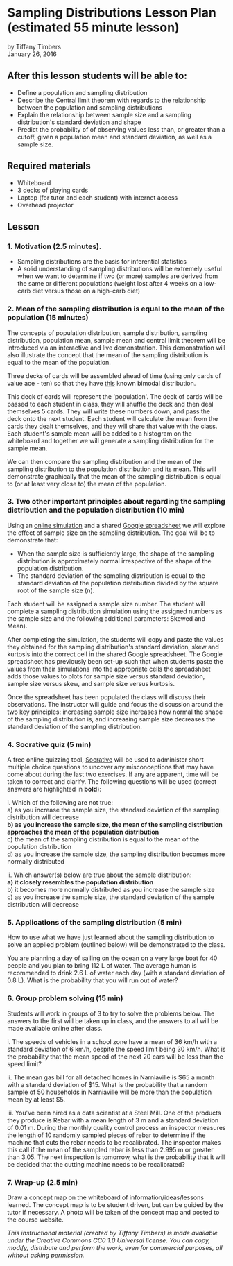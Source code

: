 # Sampling Distributions Lesson Plan (estimated 55 minute lesson)
by Tiffany Timbers </br>
January 26, 2016 </br>

## After this lesson students will be able to:
* Define a population and sampling distribution
* Describe the Central limit theorem with regards to the relationship between the population and sampling distributions
* Explain the relationship between sample size and a sampling distribution's standard deviation and shape
* Predict the probability of of observing values less than, or greater than a cutoff, given a population mean and standard deviation, as well as a sample size.

## Required materials

* Whiteboard
* 3 decks of playing cards
* Laptop (for tutor and each student) with internet access
* Overhead projector

## Lesson

### 1. Motivation (2.5 minutes). 
* Sampling distributions are the basis for inferential statistics
* A solid understanding of sampling distributions will be extremely useful when we want to determine if two (or more) samples are derived from the same or different populations (weight lost after 4 weeks on a low-carb diet versus those on a high-carb diet)

### 2. Mean of the sampling distribution is equal to the mean of the population (15 minutes)

The concepts of population distribution, sample distribution, sampling distribution, 
population mean, sample mean and central limit theorem will be introduced via an 
interactive and live demonstration. This demonstration will also illustrate the concept
that the mean of the sampling distribution is equal to the mean of the population.

Three decks of cards will be assembled ahead of time (using only cards of value ace - ten)
so that they have [this](https://github.com/ttimbers/Sampling_Distributions_Lesson/blob/master/card_population_distribution.pdf) 
known bimodal distribution.

This deck of cards will represent the 'population'. The deck of cards will be passed to 
each student in class, they will shuffle the deck and then deal themselves 5 cards. They
will write these numbers down, and pass the deck onto the next student. Each student will
calculate the mean from the cards they dealt themselves, and they will share that value 
with the class. Each student's sample mean will be added to a histogram on the whiteboard
and together we will generate a sampling distribution for the sample mean. 

We can then compare the sampling distribution and the mean of the sampling distribution to
the population distribution and its mean. This will demonstrate graphically that the mean 
of the sampling distribution is equal to (or at least very close to) the mean of the 
population.

### 3. Two other important principles about regarding the sampling distribution and the population distribution (10 min)

Using an [online simulation](http://onlinestatbook.com/stat_sim/sampling_dist/) and a 
shared [Google spreadsheet](https://docs.google.com/spreadsheets/d/1MuDUEfBvjma_jqw3I4IhEP4nXnJAe0uAIPuKxBQeELs/edit?usp=sharing) 
we will explore the effect of sample size on the sampling distribution. The goal will be 
to demonstrate that:
* When the sample size is sufficiently large, the shape of the sampling distribution is approximately normal irrespective of the shape of the population distribution.
* The standard deviation of the sampling distribution is equal to the standard deviation of the population distribution divided by the square root of the sample size (n).

Each student will be assigned a sample size number. The student will complete a sampling 
distribution simulation using the assigned numbers as the sample size and the following 
additional parameters: Skewed and Mean). 

After completing the simulation, the students will copy and paste the values they obtained 
for the sampling distribution's standard deviation, skew and kurtosis into the correct 
cell in the shared Google spreadsheet. The Google spreadsheet has previously been set-up 
such that when students paste the values from their simulations into the appropriate cells 
the spreadsheet adds those values to plots for sample size versus standard deviation,
sample size versus skew, and sample size versus kurtosis. 

Once the spreadsheet has been populated the class will discuss their observations. The 
instructor will guide and focus the discussion around the two key principles: increasing 
sample size increases how normal the shape of the sampling distribution is, and increasing 
sample size decreases the standard deviation of the sampling distribution.

### 4. Socrative quiz (5 min)

A free online quizzing tool, [Socrative](http://www.socrative.com/) will be used to 
administer short multiple choice questions to uncover any misconceptions that may have 
come about during the last two exercises. If any are apparent, time will be taken to 
correct and clarify. The following questions will be used (correct answers are highlighted 
in **bold**):

i. Which of the following are not true: </br>
a) as you increase the sample size, the standard deviation of the sampling distribution will decrease </br>
**b) as you increase the sample size, the mean of the sampling distribution approaches the mean of the population distribution** </br>
c) the mean of the sampling distribution is equal to the mean of the population distribution </br>
d) as you increase the sample size, the sampling distribution becomes more normally distributed </br>

ii. Which answer(s) below are true about the sample distribution: </br>
**a) it closely resembles the population distribution** </br>
b) it becomes more normally distributed as you increase the sample size </br>
c) as you increase the sample size, the standard deviation of the sample distribution will decrease </br>

### 5. Applications of the sampling distribution (5 min)

How to use what we have just learned about the sampling distribution to solve an applied
problem (outlined below) will be demonstrated to the class. 

You are planning a day of sailing on the ocean on a very large boat for 40 people and you 
plan to bring 112 L of water. The average human is recommended to drink 2.6 L of water 
each day (with a standard deviation of 0.8 L). What is the probability that you will run 
out of water?

### 6. Group problem solving (15 min)

Students will work in groups of 3 to try to solve the problems below. The answers to the
first will be taken up in class, and the answers to all will be made available online 
after class.

i. The speeds of vehicles in a school zone have a mean of 36 km/h with a standard 
deviation of 6 km/h, despite the speed limit being 30 km/h. What is the probability that 
the mean speed of the next 20 cars will be less than the speed limit?

ii. The mean gas bill for all detached homes in Narniaville is $65 a month with a standard 
deviation of $15. What is the probability that a random sample of 50 households in 
Narniaville will be more than the population mean by at least $5.

iii. You've been hired as a data scientist at a Steel Mill. One of the products they 
produce is Rebar with a mean length of 3 m and a standard deviation of 0.01 m. During the
monthly quality control process an inspector measures the length of 10 randomly sampled 
pieces of rebar to determine if the machine that cuts the rebar needs to be recalibrated.
The inspector makes this call if the mean of the sampled rebar is less than 2.995 m or 
greater than 3.05. The next inspection is tomorrow, what is the probability that it will
be decided that the cutting machine needs to be recalibrated?

### 7. Wrap-up (2.5 min)

Draw a concept map on the whiteboard of information/ideas/lessons learned. The concept map
is to be student driven, but can be guided by the tutor if necessary. A photo will be 
taken of the concept map and posted to the course website.




*This instructional material (created by Tiffany Timbers) is made available under the Creative Commons CC0 1.0 Universal license. You can copy, modify, distribute and perform the work, even for commercial purposes, all without asking permission.*
